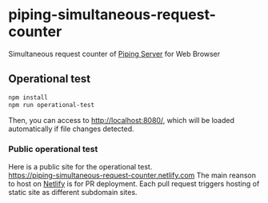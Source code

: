 # piping-simultaneous-request-counter
Simultaneous request counter of [Piping Server](https://github.com/nwtgck/piping-server) for Web Browser

## Operational test

```bash
npm install
npm run operational-test
```

Then, you can access to <http://localhost:8080/>, which will be loaded automatically if file changes detected.

### Public operational test
Here is a public site for the operational test.  
<https://piping-simultaneous-request-counter.netlify.com>
The main reanson to host on [Netlify](https://www.netlify.com) is for PR deployment. Each pull request triggers hosting of static site as different subdomain sites.
